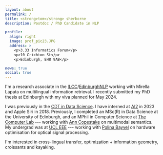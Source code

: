 ```yaml
---
layout: about
permalink: /
title: <strong>tom</strong> sherborne
description: Postdoc / PhD Candidate in NLP 

profile:
  align: right
  image: prof_pic23.JPG
  address: >
    <p>3.33 Informatics Forum</p>
    <p>10 Crichton St</p>
    <p>Edinburgh, EH8 9AB</p>

news: true
social: true
---
```

I'm a research associate in the
[ILCC](http://web.inf.ed.ac.uk/ilcc)/[EdinburghNLP](https://edinburghnlp.inf.ed.ac.uk/)
working with Mirella Lapata on multilingual information retrieval. I recently
submitted my PhD thesis at Edinburgh with my viva planned for May 2024. 

I was previously in the [CDT in Data Science](http://datascience.inf.ed.ac.uk). I have interned at [AI2](https://allenai.org/allennlp) in 2023 and Apple Siri in 2018. Previously, I completed an MSc(R) in Data Science at the University of Edinburgh, and an MPhil in Computer Science at [The Computer Lab](https://www.cst.cam.ac.uk) --- working with [Ann Copestake](https://www.cl.cam.ac.uk/~aac10/) on multimodal semantics. My undergrad was at [UCL EEE](https://www.ucl.ac.uk/electronic-electrical-engineering/) --- working with [Polina Bayvel](https://www.ucl.ac.uk/electronic-electrical-engineering/people/prof-polina-bayvel) on hardware optimisation for optical signal processing.

I'm interested in cross-lingual transfer, optimization + information geometry, croissants and kayaking.
